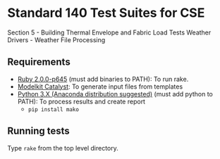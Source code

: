 # Standard 140 Test Suites for CSE

Section 5 - Building Thermal Envelope and Fabric Load Tests
Weather Drivers - Weather File Processing

## Requirements

- [Ruby 2.0.0-p645](https://dl.bintray.com/oneclick/rubyinstaller/rubyinstaller-2.0.0-p645.exe) (must add binaries to PATH): To run rake.
- [Modelkit Catalyst](https://bigladdersoftware.com/projects/modelkit/): To generate input files from templates
- [Python 3.X (Anaconda distribution suggested)](https://www.anaconda.com/distribution/) (must add python to PATH): To process results and create report
    - `pip install mako`

## Running tests

Type `rake` from the top level directory.
